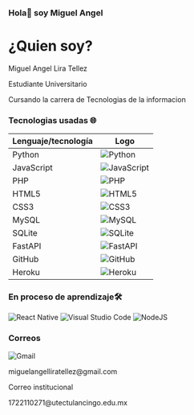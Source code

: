 ### Hola👋 soy Miguel Angel
<div>
 <h1>¿Quien soy?</h1>
 <p>Miguel Angel Lira Tellez </p>
 <p>Estudiante Universitario</p>
 <p>Cursando la carrera de Tecnologias de la informacion</p>

</div>

### Tecnologias usadas 🌐

| Lenguaje/tecnología | Logo |
|----------------------|------|
| Python               | ![Python](https://img.shields.io/badge/Python-3776AB?logo=python&logoColor=white&style=for-the-badge) |
| JavaScript           | ![JavaScript](https://img.shields.io/badge/JavaScript-F7DF1E?logo=javascript&logoColor=black&style=for-the-badge) |
| PHP                  | ![PHP](https://img.shields.io/badge/PHP-777BB4?logo=php&logoColor=black&style=for-the-badge) |
| HTML5                | ![HTML5](https://img.shields.io/badge/HTML5-E34F26?logo=html5&logoColor=white&style=for-the-badge) |
| CSS3                 | ![CSS3](https://img.shields.io/badge/CSS3-1572B6?logo=css3&logoColor=white&style=for-the-badge) |
| MySQL                | ![MySQL](https://img.shields.io/badge/MySQL-4479A1?logo=mysql&logoColor=white&style=for-the-badge) |
| SQLite               | ![SQLite](https://img.shields.io/badge/SQLite-003B57?logo=sqlite&logoColor=white&style=for-the-badge) |
| FastAPI              | ![FastAPI](https://img.shields.io/badge/FastAPI-009688?logo=fastapi&logoColor=white&style=for-the-badge) |
| GitHub               | ![GitHub](https://img.shields.io/badge/GitHub-181717?logo=github&logoColor=white&style=for-the-badge) |
| Heroku               | ![Heroku](https://img.shields.io/badge/Heroku-430098?logo=heroku&logoColor=white&style=for-the-badge) |

### En proceso de aprendizaje🛠️
![React Native](https://img.shields.io/badge/react_native-%2320232a.svg?style=for-the-badge&logo=react&logoColor=%2361DAFB)
![Visual Studio Code](https://img.shields.io/badge/Visual%20Studio%20Code-0078d7.svg?style=for-the-badge&logo=visual-studio-code&logoColor=white)
![NodeJS](https://img.shields.io/badge/node.js-6DA55F?style=for-the-badge&logo=node.js&logoColor=white)

### Correos
![Gmail](https://img.shields.io/badge/Gmail-D14836?style=for-the-badge&logo=gmail&logoColor=white)
<p>miguelangelliratellez@gmail.com</p>
<p>Correo institucional</p>
<p>1722110271@utectulancingo.edu.mx</p>



<!--
**LIRA-MIGUEL/LIRA-MIGUEL** is a ✨ _special_ ✨ repository because its `README.md` (this file) appears on your GitHub profile.

Here are some ideas to get you started:

- 🔭 I’m currently working on ...
- 🌱 I’m currently learning ...
- 👯 I’m looking to collaborate on ...
- 🤔 I’m looking for help with ...
- 💬 Ask me about ...
- 📫 How to reach me: ...
- 😄 Pronouns: ...
- ⚡ Fun fact: ...
-->
